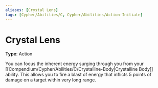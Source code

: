 ```yaml
---
aliases: [Crystal Lens]
tags: [Cypher/Abilities/C, Cypher/Abilities/Action-Initiate]
---
```


# Crystal Lens

**Type**: Action

You can focus the inherent energy surging through you from your [[Compendium/Cypher/Abilities/C/Crystalline-Body|Crystalline Body]] ability. This allows you to fire a blast of energy that inflicts 5 points of damage on a target within very long range.
